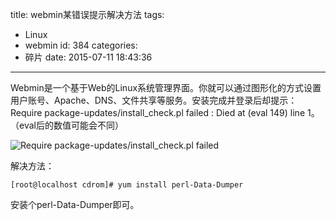 title: webmin某错误提示解决方法
tags:
  - Linux
  - webmin
id: 384
categories:
  - 碎片
date: 2015-07-11 18:43:36
---

Webmin是一个基于Web的Linux系统管理界面。你就可以通过图形化的方式设置用户账号、Apache、DNS、文件共享等服务。安装完成并登录后却提示：Require package-updates/install_check.pl failed : Died at (eval 149) line 1。（eval后的数值可能会不同）<!--more-->

![Require package-updates/install_check.pl failed](http://7xi6qe.com1.z0.glb.clouddn.com/2015/07/11/2015-7-11_18-40-46.png)

解决方法：
```
[root@localhost cdrom]# yum install perl-Data-Dumper
```
安装个perl-Data-Dumper即可。